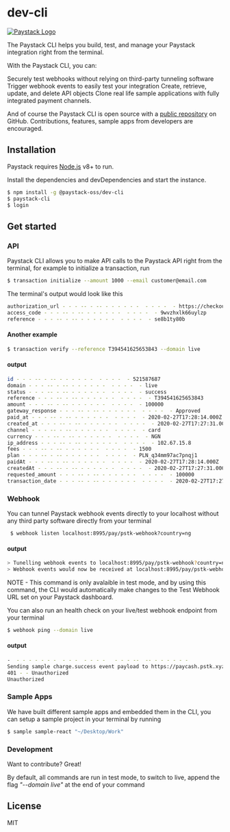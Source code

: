 # dev-cli

[![Paystack Logo](https://res.cloudinary.com/drps6uoe4/image/upload/c_scale,w_200/v1584835701/Paystack-CeruleanBlue-StackBlue-HL_2_neik7g.png)](https://paystack.com)

The Paystack CLI helps you build, test, and manage your Paystack integration right from the terminal.

With the Paystack CLI, you can:

Securely test webhooks without relying on third-party tunneling software
Trigger webhook events to easily test your integration
Create, retrieve, update, and delete API objects
Clone real life sample applications with fully integrated payment channels.


And of course the Paystack CLI is open source with a [public repository](https://github.com/lukman-paystack/paystack-cli)
 on GitHub. Contributions, features, sample apps from developers are encouraged.

## Installation

Paystack requires [Node.js](https://nodejs.org/) v8+ to run.

Install the dependencies and devDependencies and start the instance.

```sh
$ npm install -g @paystack-oss/dev-cli
$ paystack-cli
$ login
```


## Get started

### API

Paystack CLI allows you to make API calls to the Paystack API right from the terminal, for example to initialize a transaction, run 

```sh
$ transaction initialize --amount 1000 --email customer@email.com
```
The terminal's output would look like this 

```sh
authorization_url - - - -- - -- - - - - - -  - - - -  - https://checkout.paystack.com/9wvzhxlk66uylzp
access_code - - - -- - -- - - - - - -  - - - -  - 9wvzhxlk66uylzp
reference - - - -- - -- - - - - - -  - - - -  - se8b1ty80b
```

#### Another example

```sh
$ transaction verify --reference T394541625653843 --domain live
```

#### output
```sh
id - - - -- - -- - - - - - -  - - - -  - 521587687
domain - - - -- - -- - - - - - -  - - - -  - live
status - - - -- - -- - - - - - -  - - - -  - success
reference - - - -- - -- - - - - - -  - - - -  - T394541625653843
amount - - - -- - -- - - - - - -  - - - -  - 100000
gateway_response - - - -- - -- - - - - - -  - - - -  - Approved
paid_at - - - -- - -- - - - - - -  - - - -  - 2020-02-27T17:28:14.000Z
created_at - - - -- - -- - - - - - -  - - - -  - 2020-02-27T17:27:31.000Z
channel - - - -- - -- - - - - - -  - - - -  - card
currency - - - -- - -- - - - - - -  - - - -  - NGN
ip_address - - - -- - -- - - - - - -  - - - -  - 102.67.15.8
fees - - - -- - -- - - - - - -  - - - -  - 1500
plan - - - -- - -- - - - - - -  - - - -  - PLN_q34mm97ac7pnqj1
paidAt - - - -- - -- - - - - - -  - - - -  - 2020-02-27T17:28:14.000Z
createdAt - - - -- - -- - - - - - -  - - - -  - 2020-02-27T17:27:31.000Z
requested_amount - - - -- - -- - - - - - -  - - - -  - 100000
transaction_date - - - -- - -- - - - - - -  - - - -  - 2020-02-27T17:27:31.000Z

```


### Webhook
You can tunnel Paystack webhook events directly to your localhost without any third party software directly from your terminal

```
 $ webhook listen localhost:8995/pay/pstk-webhook?country=ng
```

#### output

```sh
> Tunelling webhook events to localhost:8995/pay/pstk-webhook?country=ng
> Webhook events would now be received at localhost:8995/pay/pstk-webhook?country=ng
```
NOTE - This command is only avalaible in test mode, and by using this command, the CLI would automatically make changes to the Test Webhook URL set on your Paystack dashboard.

You can also run an health check on your live/test webhook endpoint from your terminal

```sh
$ webhook ping --domain live
```

#### output
```sh
-  - - - - - - -  - - -  - - - -   - - - --  -- - - - - - - 
Sending sample charge.success event payload to https://paycash.pstk.xyz/pay/pstk-webhook?country=ng
401 - - Unauthorized
Unauthorized

```


### Sample Apps
We have built different sample apps and embedded them in the CLI, you can setup a sample project in your terminal by running

```sh
$ sample sample-react "~/Desktop/Work"
```

### Development

Want to contribute? Great!


By default, all commands are run in test mode, to switch to live, append the flag *"--domain live"* at the end of your command




License
----

MIT


